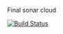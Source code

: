 Final sonar cloud



[![Build Status](https://travis-ci.org/meenaanand/newcountryproject.svg?branch=master)](https://travis-ci.org/meenaanand/newcountryproject)

